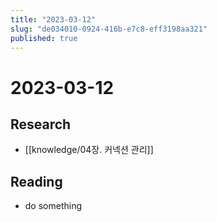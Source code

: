 ```yaml
---
title: "2023-03-12"
slug: "de034010-0924-416b-e7c8-eff3198aa321"
published: true
---
```


# 2023-03-12

## Research

- [[knowledge/04장. 커넥션 관리]]

## Reading

- do something